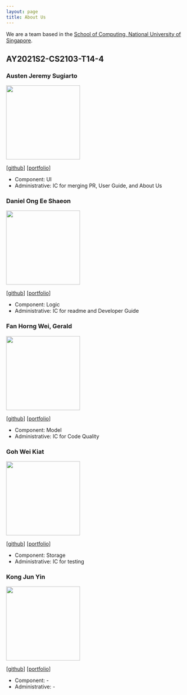 ```yaml
---
layout: page
title: About Us
---
```


We are a team based in the [School of Computing, National University of Singapore](http://www.comp.nus.edu.sg).

## AY2021S2-CS2103-T14-4

### Austen Jeremy Sugiarto

<img src="images/austenjs.png" width="200px">

[[github](https://github.com/austenjs)]
[[portfolio](team/austenjs.md)]

* Component: UI
* Administrative: IC for merging PR, User Guide, and About Us

### Daniel Ong Ee Shaeon

<img src="images/danielonges.png" width="200px">

[[github](http://github.com/danielonges)]
[[portfolio](team/danielonges.md)]

* Component: Logic
* Administrative: IC for readme and Developer Guide

### Fan Horng Wei, Gerald

<img src="images/geraldfan.png" width="200px">

[[github](http://github.com/geraldfan)]
[[portfolio](team/geraldfan.md)]

* Component: Model
* Administrative: IC for Code Quality

### Goh Wei Kiat

<img src="images/mrweikiat.png" width="200px">

[[github](http://github.com/mrweikiat)]
[[portfolio](team/mrweikiat.md)]

* Component: Storage
* Administrative: IC for testing

### Kong Jun Yin

<img src="images/oheyesee.png" width="200px">

[[github](http://github.com/oheyesee)]
[[portfolio](team/johndoe.md)]

* Component: -
* Administrative: -
